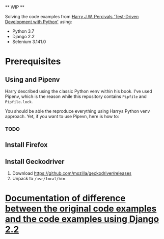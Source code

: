 ** WIP **

Solving the code examples from [Harry J.W. Percivals 'Test-Driven Development with Python'](https://www.obeythetestinggoat.com/pages/book.html) using:

- Python 3.7
- Django 2.2
- Selenium 3.141.0

# Prerequisites

## Using and Pipenv

Harry described using the classic Python venv within his book. I've used Pipenv,
which is the reason while this repository contains `Pipfile` and `Pipfile.lock`.

You should be able the reproduce everything using Harrys Python venv approach.
Yet, if you want to use Pipevn, here is how to:

### TODO


## Install Firefox

## Install Geckodriver

1. Download https://github.com/mozilla/geckodriver/releases
2. Unpack to `/usr/local/bin`

# [Documentation of difference between the original code examples and the code examples using Django 2.2](differences_using_django_2_2.md)
